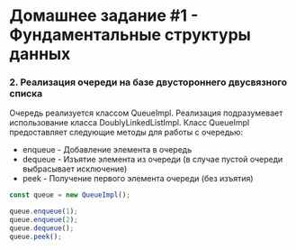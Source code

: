 # Домашнее задание #1 - Фундаментальные структуры данных

### 2. Реализация очереди на базе двустороннего двусвязного списка

Очередь реализуется классом QueueImpl. Реализация подразумевает использование класса DoublyLinkedListImpl.
Класс QueueImpl предоставляет следующие методы для работы с очередью:

- enqueue - Добавление элемента в очередь
- dequeue - Изъятие элемента из очереди (в случае пустой очереди выбрасывает исключение)
- peek - Получение первого элемента очереди (без изъятия)

```js
const queue = new QueueImpl();

queue.enqueue(1);
queue.enqueue(2);
queue.dequeue();
queue.peek();
```